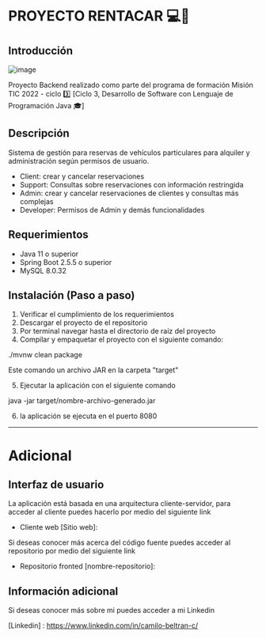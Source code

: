 # PROYECTO RENTACAR 💻🚗

## Introducción

![image](https://user-images.githubusercontent.com/96300875/166296288-80259517-ab8d-494a-a943-93041473ae5d.png)

Proyecto Backend realizado como parte del programa de formación Misión TIC 2022 - ciclo
3️⃣ [Ciclo 3, Desarrollo de Software con Lenguaje de Programación Java 🎓]

## Descripción

Sistema de gestión para reservas de vehículos particulares para alquiler y administración según permisos de usuario.

- Client: crear y cancelar reservaciones
- Support: Consultas sobre reservaciones con información restringida
- Admin: crear y cancelar reservaciones de clientes y consultas más complejas
- Developer: Permisos de Admin y demás funcionalidades

## Requerimientos

- Java 11 o superior
- Spring Boot 2.5.5 o superior
- MySQL 8.0.32

## Instalación (Paso a paso)

1. Verificar el cumplimiento de los requerimientos
2. Descargar el proyecto de el repositorio
3. Por terminal navegar hasta el directorio de raíz del proyecto
4. Compilar y empaquetar el proyecto con el siguiente comando:

./mvnw clean package

Este comando un archivo JAR en la carpeta "target"

5. Ejecutar la aplicación con el siguiente comando

java -jar target/nombre-archivo-generado.jar

6. la aplicación se ejecuta en el puerto 8080

------------------------------------

# Adicional

## Interfaz de usuario

La aplicación está basada en una arquitectura cliente-servidor, para acceder al cliente puedes hacerlo por medio del
siguiente link

- Cliente web [Sitio web]:

Si deseas conocer más acerca del código fuente puedes acceder al repositorio por medio del siguiente link

- Repositorio fronted [nombre-repositorio]:

## Información adicional

Si deseas conocer más sobre mi puedes acceder a mi Linkedin

[Linkedin] : https://www.linkedin.com/in/camilo-beltran-c/
